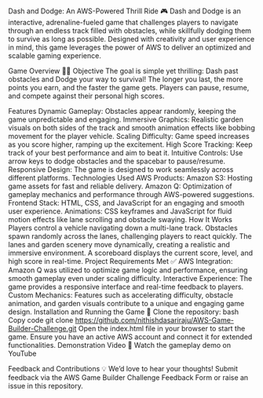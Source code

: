 Dash and Dodge: An AWS-Powered Thrill Ride 🎮
Dash and Dodge is an interactive, adrenaline-fueled game that challenges players to navigate through an endless track filled with obstacles, while skillfully dodging them to survive as long as possible. Designed with creativity and user experience in mind, this game leverages the power of AWS to deliver an optimized and scalable gaming experience.

Game Overview 🚗💨
Objective
The goal is simple yet thrilling: Dash past obstacles and Dodge your way to survival! The longer you last, the more points you earn, and the faster the game gets. Players can pause, resume, and compete against their personal high scores.

Features
Dynamic Gameplay: Obstacles appear randomly, keeping the game unpredictable and engaging.
Immersive Graphics: Realistic garden visuals on both sides of the track and smooth animation effects like bobbing movement for the player vehicle.
Scaling Difficulty: Game speed increases as you score higher, ramping up the excitement.
High Score Tracking: Keep track of your best performance and aim to beat it.
Intuitive Controls: Use arrow keys to dodge obstacles and the spacebar to pause/resume.
Responsive Design: The game is designed to work seamlessly across different platforms.
Technologies Used
AWS Products:
Amazon S3: Hosting game assets for fast and reliable delivery.
Amazon Q: Optimization of gameplay mechanics and performance through AWS-powered suggestions.
Frontend Stack:
HTML, CSS, and JavaScript for an engaging and smooth user experience.
Animations: CSS keyframes and JavaScript for fluid motion effects like lane scrolling and obstacle swaying.
How It Works
Players control a vehicle navigating down a multi-lane track.
Obstacles spawn randomly across the lanes, challenging players to react quickly.
The lanes and garden scenery move dynamically, creating a realistic and immersive environment.
A scoreboard displays the current score, level, and high score in real-time.
Project Requirements Met ✅
AWS Integration: Amazon Q was utilized to optimize game logic and performance, ensuring smooth gameplay even under scaling difficulty.
Interactive Experience: The game provides a responsive interface and real-time feedback to players.
Custom Mechanics: Features such as accelerating difficulty, obstacle animation, and garden visuals contribute to a unique and engaging game design.
Installation and Running the Game 🚀
Clone the repository:
bash
Copy code
git clone https://github.com/nithishdasariraju/AWS-Game-Builder-Challenge.git
Open the index.html file in your browser to start the game.
Ensure you have an active AWS account and connect it for extended functionalities.
Demonstration Video 🎥
Watch the gameplay demo on YouTube

Feedback and Contributions 💡
We’d love to hear your thoughts! Submit feedback via the AWS Game Builder Challenge Feedback Form or raise an issue in this repository.
